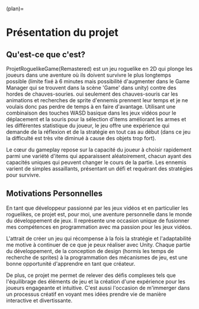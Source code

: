 (plan)=
# Présentation du projet

## Qu'est-ce que c'est?

ProjetRoguelikeGame(Remastered) est un jeu roguelike en 2D qui plonge les joueurs dans une aventure où ils doivent survivre le plus longtemps possible (limite fixé à 6 minutes mais possibilité d'augmenter dans le Game Manager qui se trouvent dans la scène 'Game' dans unity) contre des hordes de chauves-souries. oui seulement des chauves-souris car les animations et recherches de sprite d'ennemis prennent leur temps et je ne voulais donc pas perdre de temps à en faire d'avantage. Utilisant une combinaison des touches WASD basique dans les jeux vidéos pour le déplacement et la souris pour la sélection d'items améliorant les armes et les différentes statistique du joueur, le jeu offre une expérience qui demande de la réflexion et de la stratégie en tout cas au début (dans ce jeu la difficulté est très vite diminué à cause des objets trop fort).

Le cœur du gameplay repose sur la capacité du joueur à choisir rapidement parmi une variété d'items qui apparaissent aléatoirement, chacun ayant des capacités uniques qui peuvent changer le cours de la partie. Les ennemis varient de simples assaillants, présentant un défi et requérant des stratégies pour survivre.


## Motivations Personnelles


En tant que développeur passionné par les jeux vidéos et en particulier les roguelikes, ce projet est, pour moi, une aventure personnelle dans le monde du développement de jeux. Il représente une occasion unique de fusionner mes compétences en programmation avec ma passion pour les jeux vidéos.

L'attrait de créer un jeu qui récompense à la fois la stratégie et l'adaptabilité me motive à continuer de ce que je peux réaliser avec Unity. Chaque partie du développement, de la conception de design (hormis les temps de recherche de sprites) à la programmation des mécanismes de jeu, est une bonne opportunité d'apprendre en tant que créateur.

De plus, ce projet me permet de relever des défis complexes tels que l'équilibrage des éléments de jeu et la création d'une expérience pour les joueurs engageante et intuitive. C'est aussi l'occasion de m'immerger dans un processus créatif en voyant mes idées prendre vie de manière interactive et divertissante.

